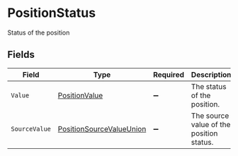 # PositionStatus

Status of the position


## Fields

| Field                                                                           | Type                                                                            | Required                                                                        | Description                                                                     | Example                                                                         |
| ------------------------------------------------------------------------------- | ------------------------------------------------------------------------------- | ------------------------------------------------------------------------------- | ------------------------------------------------------------------------------- | ------------------------------------------------------------------------------- |
| `Value`                                                                         | [PositionValue](../../Models/Components/PositionValue.md)                       | :heavy_minus_sign:                                                              | The status of the position.                                                     | open                                                                            |
| `SourceValue`                                                                   | [PositionSourceValueUnion](../../Models/Components/PositionSourceValueUnion.md) | :heavy_minus_sign:                                                              | The source value of the position status.                                        |                                                                                 |